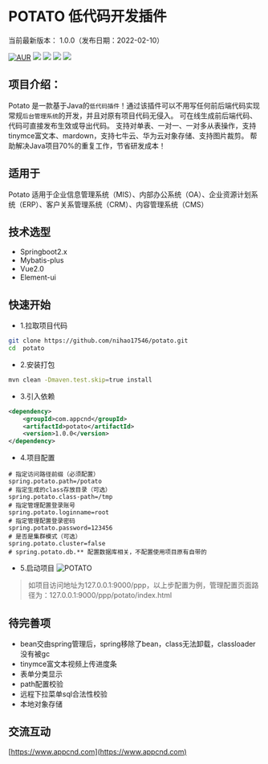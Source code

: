# POTATO 低代码开发插件

当前最新版本： 1.0.0（发布日期：2022-02-10）

[![AUR](https://img.shields.io/badge/license-Apache%202.0-blue.svg)](https://github.com/nihao17546/potato)
[![](https://img.shields.io/badge/Author-nihao-orange.svg)](https://www.appcnd.com)
[![](https://img.shields.io/badge/version-1.0.0-brightgreen.svg)](https://github.com/nihao17546/potato)
[![](https://img.shields.io/badge/-Springboot%202.x-green.svg)](https://spring.io/projects/spring-boot)
[![](https://img.shields.io/badge/-Element%20ui%202.14.1-blue.svg)](https://element.eleme.cn/#/zh-CN)

项目介绍：
-----------------------------------
Potato 是一款基于Java的`低代码插件`！通过该插件可以不用写任何前后端代码实现常规`后台管理系统`的开发，并且对原有项目代码无侵入。
可在线生成前后端代码、代码可直接发布生效或导出代码。
支持对单表、一对一、一对多从表操作，支持tinymce富文本、mardown，支持七牛云、华为云对象存储、支持图片裁剪。
帮助解决Java项目70%的重复工作，节省研发成本！

适用于
-----------------------------------
Potato 适用于企业信息管理系统（MIS）、内部办公系统（OA）、企业资源计划系统（ERP）、客户关系管理系统（CRM）、内容管理系统（CMS）

技术选型
-----------------------------------
- Springboot2.x
- Mybatis-plus
- Vue2.0
- Element-ui

快速开始
-----------------------------------

- 1.拉取项目代码
```bash
git clone https://github.com/nihao17546/potato.git
cd  potato
```

- 2.安装打包
```bash
mvn clean -Dmaven.test.skip=true install
```

- 3.引入依赖
```xml
<dependency>
    <groupId>com.appcnd</groupId>
    <artifactId>potato</artifactId>
    <version>1.0.0</version>
</dependency>
```

- 4.项目配置
```properties
# 指定访问路径前缀（必须配置）
spring.potato.path=/potato
# 指定生成的class存放目录（可选）
spring.potato.class-path=/tmp
# 指定管理配置登录账号
spring.potato.loginname=root
# 指定管理配置登录密码
spring.potato.password=123456
# 是否是集群模式（可选）
spring.potato.cluster=false
# spring.potato.db.** 配置数据库相关，不配置使用项目原有自带的
```

- 5.启动项目
![POTATO](https://s.wqisland.com/ops/img/ef642b51059c4a2ea6c22210046cfb88.png "Potato低代码开发插件")
> 如项目访问地址为127.0.0.1:9000/ppp，以上步配置为例，管理配置页面路径为：127.0.0.1:9000/ppp/potato/index.html


待完善项
-----------------------------------
* bean交由spring管理后，spring移除了bean，class无法卸载，classloader没有被gc
* tinymce富文本视频上传进度条
* 表单分类显示
* path配置校验
* 远程下拉菜单sql合法性校验
* 本地对象存储

交流互动
-----------------------------------
[https://www.appcnd.com](https://www.appcnd.com)